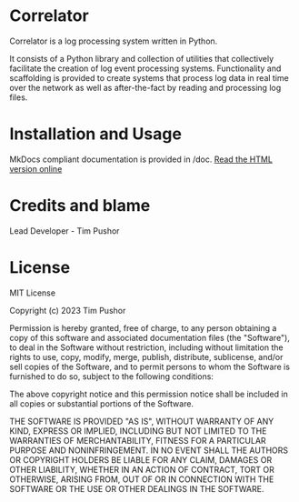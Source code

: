 # Correlator

Correlator is a log processing system written in Python. 

It consists of a Python library and collection of utilities that collectively facilitate the creation of log event
processing systems. Functionality and scaffolding is provided to create systems that process log data in real time over
the network as well as after-the-fact by reading and processing log files.

# Installation and Usage

MkDocs compliant documentation is provided in /doc.
[Read the HTML version online](https://tim-pushor.github.io/Correlator/)

# Credits and blame

Lead Developer - Tim Pushor

# License

MIT License

Copyright (c) 2023 Tim Pushor

Permission is hereby granted, free of charge, to any person obtaining a copy
of this software and associated documentation files (the "Software"), to deal
in the Software without restriction, including without limitation the rights
to use, copy, modify, merge, publish, distribute, sublicense, and/or sell
copies of the Software, and to permit persons to whom the Software is
furnished to do so, subject to the following conditions:

The above copyright notice and this permission notice shall be included in all
copies or substantial portions of the Software.

THE SOFTWARE IS PROVIDED "AS IS", WITHOUT WARRANTY OF ANY KIND, EXPRESS OR
IMPLIED, INCLUDING BUT NOT LIMITED TO THE WARRANTIES OF MERCHANTABILITY,
FITNESS FOR A PARTICULAR PURPOSE AND NONINFRINGEMENT. IN NO EVENT SHALL THE
AUTHORS OR COPYRIGHT HOLDERS BE LIABLE FOR ANY CLAIM, DAMAGES OR OTHER
LIABILITY, WHETHER IN AN ACTION OF CONTRACT, TORT OR OTHERWISE, ARISING FROM,
OUT OF OR IN CONNECTION WITH THE SOFTWARE OR THE USE OR OTHER DEALINGS IN THE
SOFTWARE.
